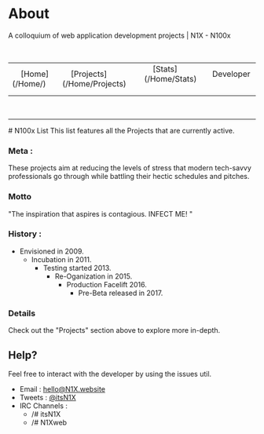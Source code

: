 # About
A colloquium of web application development projects | N1X - N100x
 <table>
 <tr>
     <td>
     [Home](/Home/)
     </td>
     <td>
     [Projects](/Home/Projects)
     </td>     
     <td>
     [Stats](/Home/Stats)
     </td> 
     <td>
     Developer
     </td>
</tr> 
</table> 

---

# N100x List
This list features all the Projects that are currently active.


### Meta : 
These projects aim at reducing the levels of stress that modern tech-savvy professionals go through while battling their hectic schedules and pitches. 

### Motto
"The inspiration that aspires is contagious. INFECT ME! "

### History : 
* Envisioned in 2009.
  * Incubation in 2011.
    * Testing started 2013.
      * Re-Oganization in 2015.
         * Production Facelift 2016.
           * Pre-Beta released in 2017.

### Details
Check out the "Projects" section above to explore more in-depth.

## Help?
Feel free to interact with the developer by using the issues util.
- Email : <hello@N1X.website>
- Tweets : [@itsN1X](http://twitter.com/itsN1X)
- IRC Channels : 
  * /# itsN1X
  * /# N1Xweb
